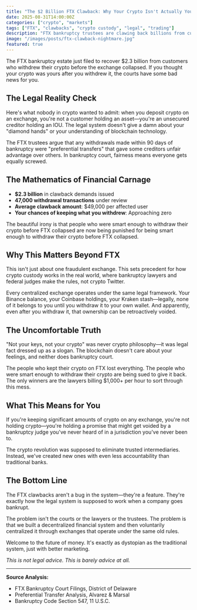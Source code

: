 ```yaml
---
title: "The $2 Billion FTX Clawback: Why Your Crypto Isn't Actually Yours"
date: 2025-08-31T14:00:00Z
categories: ["crypto", "markets"]
tags: ["FTX", "clawbacks", "crypto custody", "legal", "trading"]
description: "FTX bankruptcy trustees are clawing back billions from customers who thought they owned their crypto. Here's why 'not your keys, not your crypto' isn't just a meme—it's legal reality."
image: "/images/posts/ftx-clawback-nightmare.jpg"
featured: true
---
```


The FTX bankruptcy estate just filed to recover $2.3 billion from customers who withdrew their crypto before the exchange collapsed. If you thought your crypto was yours after you withdrew it, the courts have some bad news for you.

## The Legal Reality Check

Here's what nobody in crypto wanted to admit: when you deposit crypto on an exchange, you're not a customer holding an asset—you're an unsecured creditor holding an IOU. The legal system doesn't give a damn about your "diamond hands" or your understanding of blockchain technology.

The FTX trustees argue that any withdrawals made within 90 days of bankruptcy were "preferential transfers" that gave some creditors unfair advantage over others. In bankruptcy court, fairness means everyone gets equally screwed.

## The Mathematics of Financial Carnage

- **$2.3 billion** in clawback demands issued
- **47,000 withdrawal transactions** under review  
- **Average clawback amount**: $49,000 per affected user
- **Your chances of keeping what you withdrew**: Approaching zero

The beautiful irony is that people who were smart enough to withdraw their crypto before FTX collapsed are now being punished for being smart enough to withdraw their crypto before FTX collapsed.

## Why This Matters Beyond FTX

This isn't just about one fraudulent exchange. This sets precedent for how crypto custody works in the real world, where bankruptcy lawyers and federal judges make the rules, not crypto Twitter.

Every centralized exchange operates under the same legal framework. Your Binance balance, your Coinbase holdings, your Kraken stash—legally, none of it belongs to you until you withdraw it to your own wallet. And apparently, even after you withdraw it, that ownership can be retroactively voided.

## The Uncomfortable Truth

"Not your keys, not your crypto" was never crypto philosophy—it was legal fact dressed up as a slogan. The blockchain doesn't care about your feelings, and neither does bankruptcy court.

The people who kept their crypto on FTX lost everything. The people who were smart enough to withdraw their crypto are being sued to give it back. The only winners are the lawyers billing $1,000+ per hour to sort through this mess.

## What This Means for You

If you're keeping significant amounts of crypto on any exchange, you're not holding crypto—you're holding a promise that might get voided by a bankruptcy judge you've never heard of in a jurisdiction you've never been to.

The crypto revolution was supposed to eliminate trusted intermediaries. Instead, we've created new ones with even less accountability than traditional banks.

## The Bottom Line

The FTX clawbacks aren't a bug in the system—they're a feature. They're exactly how the legal system is supposed to work when a company goes bankrupt. 

The problem isn't the courts or the lawyers or the trustees. The problem is that we built a decentralized financial system and then voluntarily centralized it through exchanges that operate under the same old rules.

Welcome to the future of money. It's exactly as dystopian as the traditional system, just with better marketing.

*This is not legal advice. This is barely advice at all.*

---

**Source Analysis:**
- FTX Bankruptcy Court Filings, District of Delaware
- Preferential Transfer Analysis, Alvarez & Marsal  
- Bankruptcy Code Section 547, 11 U.S.C.
